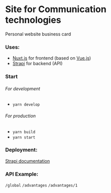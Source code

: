 # Site for Communication technologies
Personal website business card

### Uses:
- [Nuxt.js](https://github.com/nuxt/nuxt.js) for frontend (based on [Vue.js](https://github.com/vuejs/vue))
- [Strapi](https://github.com/strapi/strapi) for backend (API)

### Start
###### For development
- `yarn develop`

###### For production
- `yarn build`
- `yarn start`

### Deployment:
[Strapi documentation](https://strapi.io/documentation/developer-docs/latest/setup-deployment-guides/deployment.html)

### API Example:
`/global`
`/advantages`
`/advantages/1`
